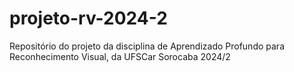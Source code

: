 # projeto-rv-2024-2
Repositório do projeto da disciplina de Aprendizado Profundo para Reconhecimento Visual, da UFSCar Sorocaba 2024/2
